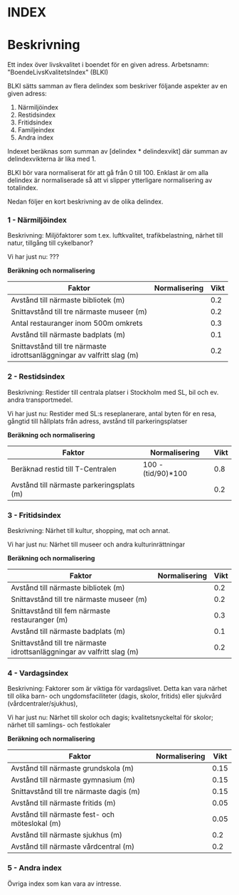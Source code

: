 INDEX
=====

Beskrivning
===========
Ett index över livskvalitet i boendet för en given adress. Arbetsnamn: "BoendeLivsKvalitetsIndex" (BLKI)

BLKI sätts samman av flera delindex som beskriver följande aspekter av en given adress:
1. Närmiljöindex
2. Restidsindex
3. Fritidsindex
4. Familjeindex
5. Andra index

Indexet beräknas som summan av [delindex * delindexvikt] där summan av delindexvikterna är lika med 1.

BLKI bör vara normaliserat för att gå från 0 till 100. Enklast är om alla delindex är normaliserade så att vi slipper ytterligare normalisering av totalindex.

Nedan följer en kort beskrivning av de olika delindex.


### 1 - Närmiljöindex
Beskrivning: Miljöfaktorer som t.ex. luftkvalitet, trafikbelastning, närhet till natur, tillgång till cykelbanor?

Vi har just nu: ???

**Beräkning och normalisering**

| Faktor | Normalisering | Vikt |
| ------ | ------------- | ---- |
| Avstånd till närmaste bibliotek (m) |  | 0.2 |
| Snittavstånd till tre närmaste museer (m) |  | 0.2 |
| Antal restauranger inom 500m omkrets  |  | 0.3 |
| Avstånd till närmaste badplats (m) |  | 0.1 |
| Snittavstånd till tre närmaste <br> idrottsanläggningar av valfritt slag (m) |  | 0.2 |


### 2 - Restidsindex
Beskrivning: Restider till centrala platser i Stockholm med SL, bil och ev. andra transportmedel.

Vi har just nu: Restider med SL:s reseplanerare, antal byten för en resa, gångtid till hållplats från adress, avstånd till parkeringsplatser

**Beräkning och normalisering**

| Faktor | Normalisering | Vikt |
| ------ | ------------- | ---- |
| Beräknad restid till T-Centralen | 100 - (tid/90)*100 | 0.8 |
| Avstånd till närmaste parkeringsplats (m) |  | 0.2 |



### 3 - Fritidsindex
Beskrivning: Närhet till kultur, shopping, mat och annat.

Vi har just nu: Närhet till museer och andra kulturinrättningar

**Beräkning och normalisering**

| Faktor | Normalisering | Vikt |
| ------ | ------------- | ---- |
| Avstånd till närmaste bibliotek (m) |  | 0.2 |
| Snittavstånd till tre närmaste museer (m) |  | 0.2 |
| Snittavstånd till fem närmaste restauranger (m) |  | 0.3 |
| Avstånd till närmaste badplats (m) |  | 0.1 |
| Snittavstånd till tre närmaste <br> idrottsanläggningar av valfritt slag (m) |  | 0.2 |



### 4 - Vardagsindex
Beskrivning: Faktorer som är viktiga för vardagslivet. Detta kan vara närhet till olika barn- och ungdomsfaciliteter (dagis, skolor, fritids) eller sjukvård (vårdcentraler/sjukhus), 

Vi har just nu: Närhet till skolor och dagis; kvalitetsnyckeltal för skolor; närhet till samlings- och festlokaler

**Beräkning och normalisering**

| Faktor | Normalisering | Vikt |
| ------ | ------------- | ---- |
| Avstånd till närmaste grundskola (m) |  | 0.15 |
| Avstånd till närmaste gymnasium (m) |  | 0.15 |
| Snittavstånd till tre närmaste dagis (m) |  | 0.15 |
| Avstånd till närmaste fritids (m) |  | 0.05 |
| Avstånd till närmaste fest- och möteslokal (m) |  | 0.05 |
| Avstånd till närmaste sjukhus (m) |  | 0.2 |
| Avstånd till närmaste vårdcentral (m) |  | 0.2 |


### 5 - Andra index
Övriga index som kan vara av intresse.


